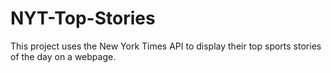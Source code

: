 # NYT-Top-Stories
This project uses the New York Times API to display their top sports stories of the day on a webpage.
